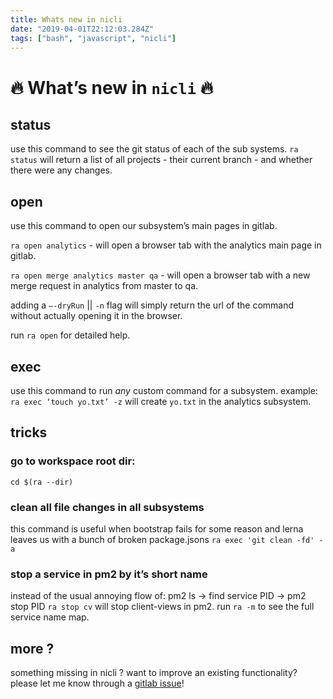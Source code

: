 ```yaml
---
title: Whats new in nicli
date: "2019-04-01T22:12:03.284Z"
tags: ["bash", "javascript", "nicli"]
---
```


# 🔥 What’s new in `nicli` 🔥 
## status   
use this command to see the git status of each of the sub systems.
`ra status` will return a list of all projects - their current branch - and whether there were any changes.

## open
use this command to open our subsystem’s main pages in gitlab.

`ra open analytics` - will open a browser tab with the analytics main page in gitlab.

`ra open merge analytics master qa` - will open a browser tab with a new merge request in analytics from master to qa.

adding a `—-dryRun`  || `-n` flag will simply return the url of the command without actually opening it in the browser.

run `ra open` for detailed help.

## exec
use this command to run *any* custom command for a subsystem.
example: `ra exec ‘touch yo.txt’ -z` will create `yo.txt` in the analytics subsystem.

## tricks
### go to workspace root dir:
`cd $(ra --dir)`

### clean all file changes in all subsystems 
this command is useful when bootstrap fails for some reason and lerna leaves us with a bunch of broken package.jsons
`ra exec 'git clean -fd' -a`

### stop a service in pm2 by it’s short name
instead of the usual annoying flow of:
pm2 ls -> find service PID -> pm2 stop PID
`ra stop cv` will stop client-views in pm2.
run `ra -m` to see the full service name map.

## more ?
something missing in nicli ? want to improve an existing functionality? 
please let me know through a [gitlab issue](http://zgitlab.zerto.local/talhayut/cli/issues/new?issue%5Bassignee_id%5D=&issue%5Bmilestone_id%5D=)! 
